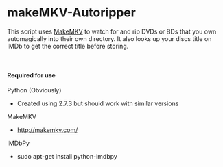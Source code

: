 makeMKV-Autoripper
==================

This script uses [MakeMKV](http://makemkv.com/) to watch for and rip DVDs or BDs that you own automagically into their own directory.
It also looks up your discs title on IMDb to get the correct title before storing.

<br>

#### Required for use

Python (Obviously)
* Created using 2.7.3 but should work with similar versions

MakeMKV
* http://makemkv.com/

IMDbPy
* sudo apt-get install python-imdbpy
